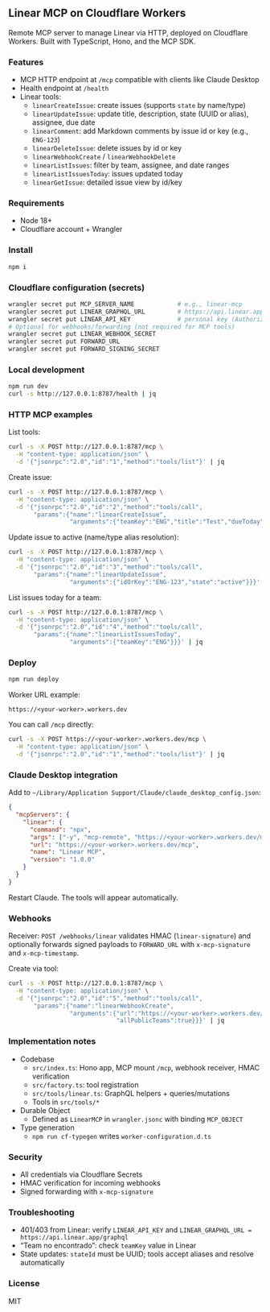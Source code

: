 ## Linear MCP on Cloudflare Workers

Remote MCP server to manage Linear via HTTP, deployed on Cloudflare Workers. Built with TypeScript, Hono, and the MCP SDK.

### Features

- MCP HTTP endpoint at `/mcp` compatible with clients like Claude Desktop
- Health endpoint at `/health`
- Linear tools:
  - `linearCreateIssue`: create issues (supports `state` by name/type)
  - `linearUpdateIssue`: update title, description, state (UUID or alias), assignee, due date
  - `linearComment`: add Markdown comments by issue id or key (e.g., `ENG-123`)
  - `linearDeleteIssue`: delete issues by id or key
  - `linearWebhookCreate` / `linearWebhookDelete`
  - `linearListIssues`: filter by team, assignee, and date ranges
  - `linearListIssuesToday`: issues updated today
  - `linearGetIssue`: detailed issue view by id/key

### Requirements

- Node 18+
- Cloudflare account + Wrangler

### Install

```bash
npm i
```

### Cloudflare configuration (secrets)

```bash
wrangler secret put MCP_SERVER_NAME            # e.g., linear-mcp
wrangler secret put LINEAR_GRAPHQL_URL         # https://api.linear.app/graphql
wrangler secret put LINEAR_API_KEY             # personal key (Authorization: <KEY>)
# Optional for webhooks/forwarding (not required for MCP tools)
wrangler secret put LINEAR_WEBHOOK_SECRET
wrangler secret put FORWARD_URL
wrangler secret put FORWARD_SIGNING_SECRET
```

### Local development

```bash
npm run dev
curl -s http://127.0.0.1:8787/health | jq
```

### HTTP MCP examples

List tools:

```bash
curl -s -X POST http://127.0.0.1:8787/mcp \
  -H "content-type: application/json" \
  -d '{"jsonrpc":"2.0","id":"1","method":"tools/list"}' | jq
```

Create issue:

```bash
curl -s -X POST http://127.0.0.1:8787/mcp \
  -H "content-type: application/json" \
  -d '{"jsonrpc":"2.0","id":"2","method":"tools/call",
       "params":{"name":"linearCreateIssue",
                 "arguments":{"teamKey":"ENG","title":"Test","dueToday":true}}}' | jq
```

Update issue to active (name/type alias resolution):

```bash
curl -s -X POST http://127.0.0.1:8787/mcp \
  -H "content-type: application/json" \
  -d '{"jsonrpc":"2.0","id":"3","method":"tools/call",
       "params":{"name":"linearUpdateIssue",
                 "arguments":{"idOrKey":"ENG-123","state":"active"}}}' | jq
```

List issues today for a team:

```bash
curl -s -X POST http://127.0.0.1:8787/mcp \
  -H "content-type: application/json" \
  -d '{"jsonrpc":"2.0","id":"4","method":"tools/call",
       "params":{"name":"linearListIssuesToday",
                 "arguments":{"teamKey":"ENG"}}}' | jq
```

### Deploy

```bash
npm run deploy
```

Worker URL example:

```
https://<your-worker>.workers.dev
```

You can call `/mcp` directly:

```bash
curl -s -X POST https://<your-worker>.workers.dev/mcp \
  -H "content-type: application/json" \
  -d '{"jsonrpc":"2.0","id":"1","method":"tools/list"}' | jq
```

### Claude Desktop integration

Add to `~/Library/Application Support/Claude/claude_desktop_config.json`:

```json
{
  "mcpServers": {
    "linear": {
      "command": "npx",
      "args": ["-y", "mcp-remote", "https://<your-worker>.workers.dev/mcp"],
      "url": "https://<your-worker>.workers.dev/mcp",
      "name": "Linear MCP",
      "version": "1.0.0"
    }
  }
}
```

Restart Claude. The tools will appear automatically.

### Webhooks

Receiver: `POST /webhooks/linear` validates HMAC (`linear-signature`) and optionally forwards signed payloads to `FORWARD_URL` with `x-mcp-signature` and `x-mcp-timestamp`.

Create via tool:

```bash
curl -s -X POST http://127.0.0.1:8787/mcp \
  -H "content-type: application/json" \
  -d '{"jsonrpc":"2.0","id":"5","method":"tools/call",
       "params":{"name":"linearWebhookCreate",
                 "arguments":{"url":"https://<your-worker>.workers.dev/webhooks/linear",
                              "allPublicTeams":true}}}' | jq
```

### Implementation notes

- Codebase
  - `src/index.ts`: Hono app, MCP mount `/mcp`, webhook receiver, HMAC verification
  - `src/factory.ts`: tool registration
  - `src/tools/linear.ts`: GraphQL helpers + queries/mutations
  - Tools in `src/tools/*`
- Durable Object
  - Defined as `LinearMCP` in `wrangler.jsonc` with binding `MCP_OBJECT`
- Type generation
  - `npm run cf-typegen` writes `worker-configuration.d.ts`

### Security

- All credentials via Cloudflare Secrets
- HMAC verification for incoming webhooks
- Signed forwarding with `x-mcp-signature`

### Troubleshooting

- 401/403 from Linear: verify `LINEAR_API_KEY` and `LINEAR_GRAPHQL_URL = https://api.linear.app/graphql`
- “Team no encontrado”: check `teamKey` value in Linear
- State updates: `stateId` must be UUID; tools accept aliases and resolve automatically

### License

MIT


